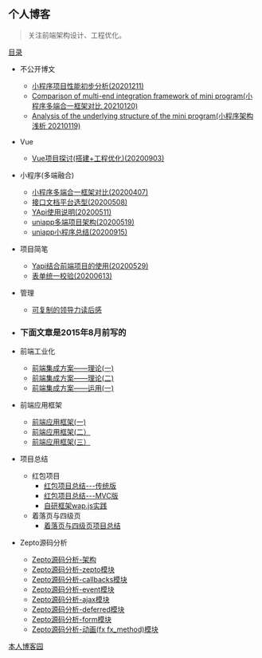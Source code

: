 ## 个人博客
> 关注前端架构设计、工程优化。
  

  [目录](https://github.com/mominger/blog/issues)
  - 不公开博文
     - [小程序项目性能初步分析(20201211)](https://github.com/mominger/privateBLOG/issues/1)
     - [Comparison of multi-end integration framework of mini program(小程序多端合一框架对比 20210120)](https://github.com/mominger/privateBLOG/issues/2)
     - [Analysis of the underlying structure of the mini program(小程序架构浅析 20210119)](https://github.com/mominger/privateBLOG/issues/3)
  - Vue
    - [Vue项目探讨(搭建+工程优化)(20200903)](https://github.com/mominger/blog/issues/26)
  - 小程序(多端融合)
    - [小程序多端合一框架对比(20200407)](https://github.com/mominger/blog/issues/19)
    - [接口文档平台选型(20200508)](https://github.com/mominger/blog/issues/20)
    - [YApi使用说明(20200511)](https://github.com/mominger/blog/issues/21)
    - [uniapp多端项目架构(20200519)](https://github.com/mominger/blog/issues/22)
    - [uniapp小程序总结(20200915)](https://github.com/mominger/blog/issues/28)
    
  - 项目简笔
    - [Yapi结合前端项目的使用(20200529)](https://github.com/mominger/blog/issues/24)
    - [表单统一校验(20200613)](https://github.com/mominger/blog/issues/25)

  - 管理
    - [可复制的领导力读后感](https://github.com/mominger/blog/issues/23)

  - ### 下面文章是2015年8月前写的
  - 前端工业化
     - [前端集成方案——理论(一)](https://github.com/mominger/blog/issues/1)
     - [前端集成方案——理论(二)](https://github.com/mominger/blog/issues/2)
     - [前端集成方案——运用(一)](https://github.com/mominger/blog/issues/3)
  - 前端应用框架
     - [前端应用框架(一)](https://github.com/mominger/blog/issues/4)
     - [前端应用框架(二）](https://github.com/mominger/blog/issues/5)
     - [前端应用框架(三）](https://github.com/mominger/blog/issues/17)
  - 项目总结
     - 红包项目   
        - [红包项目总结---传统版](https://github.com/mominger/blog/issues/6)
        - [红包项目总结---MVC版](https://github.com/mominger/blog/issues/7)
        - [自研框架wap.js实践](https://github.com/mominger/blog/issues/8)
     - 着落页与四级页
        - [着落页与四级页项目总结](https://github.com/mominger/blog/issues/18)
  - Zepto源码分析
     - [Zepto源码分析-架构](https://github.com/mominger/blog/issues/9)
     - [Zepto源码分析-zepto模块](https://github.com/mominger/blog/issues/10)
     - [Zepto源码分析-callbacks模块](https://github.com/mominger/blog/issues/11)
     - [Zepto源码分析-event模块](https://github.com/mominger/blog/issues/12)
     - [Zepto源码分析-ajax模块](https://github.com/mominger/blog/issues/13)
     - [Zepto源码分析-deferred模块](https://github.com/mominger/blog/issues/14)
     - [Zepto源码分析-form模块](https://github.com/mominger/blog/issues/15)
     - [Zepto源码分析-动画(fx fx_method)模块](https://github.com/mominger/blog/issues/16)    


   
[本人博客园](http://www.cnblogs.com/mominger/)
